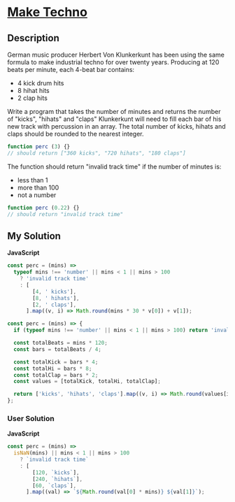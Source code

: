 # [Make Techno](https://www.codewars.com/kata/563c8540d50eb20bab00009a)

## Description

German music producer Herbert Von Klunkerkunt has been using the same formula to make industrial techno for over twenty years. Producing at 120 beats per minute, each 4-beat bar contains:

- 4 kick drum hits
- 8 hihat hits
- 2 clap hits

Write a program that takes the number of minutes and returns the number of "kicks", "hihats" and "claps" Klunkerkunt will need to fill each bar of his new track with percussion in an array. The total number of kicks, hihats and claps should be rounded to the nearest integer.

```js
function perc (3) {}
// should return ["360 kicks", "720 hihats", "180 claps"]
```

The function should return "invalid track time" if the number of minutes is:

- less than 1
- more than 100
- not a number

```js
function perc (0.22) {}
// should return "invalid track time"
```

## My Solution

**JavaScript**

```js
const perc = (mins) =>
  typeof mins !== 'number' || mins < 1 || mins > 100
    ? 'invalid track time'
    : [
        [4, ' kicks'],
        [8, ' hihats'],
        [2, ' claps'],
      ].map((v, i) => Math.round(mins * 30 * v[0]) + v[1]);
```

```js
const perc = (mins) => {
  if (typeof mins !== 'number' || mins < 1 || mins > 100) return 'invalid track time';

  const totalBeats = mins * 120;
  const bars = totalBeats / 4;

  const totalKick = bars * 4;
  const totalHi = bars * 8;
  const totalClap = bars * 2;
  const values = [totalKick, totalHi, totalClap];

  return ['kicks', 'hihats', 'claps'].map((v, i) => Math.round(values[i]) + ' ' + v);
};
```

### User Solution

**JavaScript**

```js
const perc = (mins) =>
  isNaN(mins) || mins < 1 || mins > 100
    ? `invalid track time`
    : [
        [120, `kicks`],
        [240, `hihats`],
        [60, `claps`],
      ].map((val) => `${Math.round(val[0] * mins)} ${val[1]}`);
```
